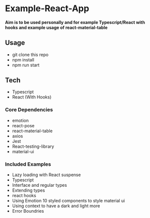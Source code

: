# Example-React-App 

#### Aim is to be used personally and for example Typescript/React with hooks and example usage of react-material-table

## Usage
- git clone this repo
- npm install 
- npm run start


## Tech
- Typescript
- React (With Hooks) 

### Core Dependencies
- emotion 
- react-pose
- react-material-table
- axios
- Jest
- React-testing-library
- material-ui


### Included Examples
- Lazy loading with React suspense
- Typescript 
- Interface and regular types
- Extending types
- react hooks
- Using Emotion 10 styled components to style material ui 
- Using context to have a dark and light more
- Error Boundries 
